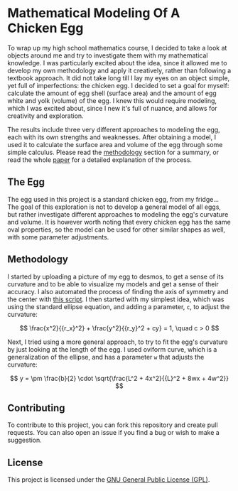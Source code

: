# Mathematical Modeling Of A Chicken Egg

To wrap up my high school mathematics course, I decided to take a look at objects around me and try to investigate them with my mathematical knowledge. I was particularly excited about the idea, since it allowed me to develop my own methodology and apply it creatively, rather than following a textbook approach. It did not take long till I lay my eyes on an object simple, yet full of imperfections: the chicken egg. I decided to set a goal for myself: calculate the amount of egg shell (surface area) and the amount of egg white and yolk (volume) of the egg. I knew this would require modeling, which I was excited about, since I new it's full of nuance, and allows for creativity and exploration.

The results include three very different approaches to modeling the egg, each with its own strengths and weaknesses. After obtaining a model, I used it to calculate the surface area and volume of the egg through some simple calculus. Please read the [methodology](#methodology) section for a summary, or read the whole [paper](/paper/IB-MATH-IA-2022.pdf) for a detailed explanation of the process.

## The Egg

The egg used in this project is a standard chicken egg, from my fridge... The goal of this exploration is not to develop a general model of all eggs, but rather investigate different approaches to modeling the egg's curvature and volume. It is however worth noting that every chicken egg has the same oval properties, so the model can be used for other similar shapes as well, with some parameter adjustments.

## Methodology

I started by uploading a picture of my egg to desmos, to get a sense of its curvature and to be able to visualize my models and get a sense of their accuracy. I also automated the process of finding the axis of symmetry and the center with [this script](/scripts/axis.py). I then started with my simplest idea, which was using the standard ellipse equation, and adding a parameter, `c`, to adjust the curvature:

$$
\frac{x^2}{{r_x}^2} + \frac{y^2}{{r_y}^2 + cy} = 1, \quad c > 0
$$

Next, I tried using a more general approach, to try to fit the egg's curvature by just looking at the length of the egg. I used oviform curve, which is a generalization of the ellipse, and has a parameter `w` that adjusts the curvature:

$$
y = \pm \frac{b}{2} \cdot \sqrt{\frac{L^2 + 4x^2}{{L}^2 + 8wx + 4w^2}}
$$

## Contributing

To contribute to this project, you can fork this repository and create pull requests. You can also open an issue if you find a bug or wish to make a suggestion.

## License

This project is licensed under the [GNU General Public License (GPL)](LICENSE).